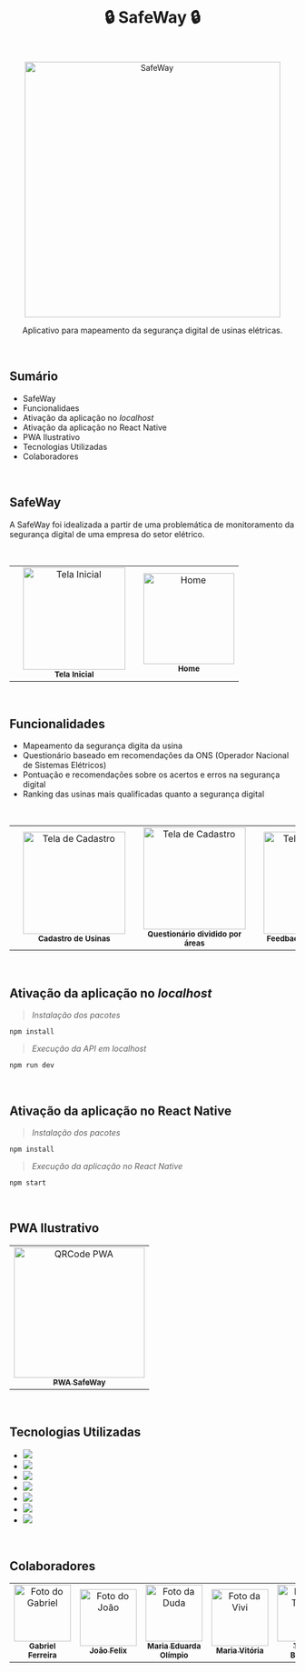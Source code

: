 <h1 align = "center"> 🔒 SafeWay 🔒 </h1> <br>
<p align = "center">
    <img alt="SafeWay" title="Logo" src="https://user-images.githubusercontent.com/93235055/207123160-89de172b-5a0d-48a0-bfa1-fb58be3a4422.png" width="450">
</p>

<p align = "center">
  Aplicativo para mapeamento da segurança digital de usinas elétricas.
</p> <br>

## Sumário

- SafeWay
- Funcionalidaes
- Ativação da aplicação no _localhost_
- Ativação da aplicação no React Native
- PWA Ilustrativo
- Tecnologias Utilizadas
- Colaboradores

<br>

## SafeWay

<p> A SafeWay foi idealizada a partir de uma problemática de monitoramento da segurança digital de uma empresa do setor elétrico.</p><br>

<table align = center>
        <th>
            <td align = "center">
                <img src="https://user-images.githubusercontent.com/93235055/208209761-6c6c5122-7298-47f6-aceb-c1a080addc45.png" width ="180px;" alt="Tela Inicial"/><br>
                <sub>
                  <b>Tela Inicial</b>
                </sub>
        </th>    
        <th>
            <td align="center">
                <img src="https://user-images.githubusercontent.com/93235055/208209616-2c4fb11e-19b3-4169-900d-7d607b700fa7.png" width = "160px;" alt="Home"/><br>
                <sub>
                  <b>Home</b>
                </sub>
        </th> 
</table>

<br>

## Funcionalidades

<ul>
    <li> Mapeamento da segurança digita da usina</li>
    <li> Questionário baseado em recomendações da ONS (Operador Nacional de Sistemas Elétricos) </li>
    <li> Pontuação e recomendações sobre os acertos e erros na segurança digital </li>
    <li> Ranking das usinas mais qualificadas quanto a segurança digital </li>
</ul>     

<br>

<div align = center>
    <table>
        <th>
            <td align="center">
                <img src="https://user-images.githubusercontent.com/93235055/208146706-7e08365a-fc5e-47b8-af65-0bc5f9fd259f.png" width="180px;" alt="Tela de Cadastro"/><br>
                <sub>
                  <b>Cadastro de Usinas</b>
                </sub>
        </th>    
        <th>
            <td align="center">
                <img src="https://user-images.githubusercontent.com/93235055/208147239-d5605d3f-8872-46e0-893b-669a353228c3.png" width="180px;" alt="Tela de Cadastro"/><br>
                <sub>
                  <b>Questionário dividido por áreas</b>
                </sub>
        </th> 
        <th>
            <td align="center">
                <img src="https://user-images.githubusercontent.com/93235055/208147922-16f2bf87-7910-42fd-8e7d-19ec13d726c7.png" width="180px;" alt="Tela de Cadastro"/><br>
                <sub>
                  <b>Feedback do questionário</b>
                </sub>
        </th> 
         <th>
            <td align="center">
                <img src="https://user-images.githubusercontent.com/93235055/208147970-9e705f2a-dd15-45b0-9a1e-b0cf67951953.png" width="157px;" alt="Tela de Cadastro"/><br>
                <sub>
                  <b>Ranking de Usinas</b>
                </sub>
        </th> 
    </table> 
</div> 

<br>

## Ativação da aplicação no _localhost_

> _Instalação dos pacotes_

```
npm install 
```

> _Execução da API em localhost_

```
npm run dev
```

<br>

## Ativação da aplicação no React Native

> _Instalação dos pacotes_

```npm
npm install 
```

> _Execução da aplicação no React Native_

```
npm start
```

<br>

## PWA Ilustrativo 

<table>
  <tr>
    <td align="center">
      <a href="https://safeway-pwa.netlify.app/" target="_blank">
        <img src="https://user-images.githubusercontent.com/93235055/208099160-ebba60ec-5f0d-41ad-87ea-9df02809aece.png" width="230px;" alt="QRCode PWA"/><br>
        <sub>
          <b>PWA SafeWay</b>
        </sub>
    </tr>    
</table> 

<br>

## Tecnologias Utilizadas

- <img src = "https://img.shields.io/badge/HTML5-E34F26?style=for-the-badge&logo=html5&logoColor=white"/>
- <img src = "https://img.shields.io/badge/CSS3-1572B6?style=for-the-badge&logo=css3&logoColor=white"/>
- <img src = "https://img.shields.io/badge/JavaScript-323330?style=for-the-badge&logo=javascript&logoColor=F7DF1E"/>
- <img src = "https://img.shields.io/badge/Bootstrap-563D7C?style=for-the-badge&logo=bootstrap&logoColor=white"/>
- <img src = "https://img.shields.io/badge/Node.js-43853D?style=for-the-badge&logo=node.js&logoColor=white"/>
- <img src = "https://img.shields.io/badge/React_Native-20232A?style=for-the-badge&logo=react&logoColor=61DAFB"/>
- <img src = "https://img.shields.io/badge/MongoDB-4EA94B?style=for-the-badge&logo=mongodb&logoColor=white"/>

<br>

## Colaboradores

<table>
  <tr>
    <td align="center">
      <a href="https://github.com/gabrsferr" target="_blank">
        <img src="https://user-images.githubusercontent.com/93235055/207221529-289eedff-f4e9-4124-9cac-e32efbf15dc7.jpg" width="100px;" alt="Foto do Gabriel"/><br>
        <sub>
          <b>Gabriel Ferreira</b>
        </sub>
      </a>
      <td align="center">
      <a href="https://github.com/Jo4oV1ctorr" target="_blank">
        <img src="https://user-images.githubusercontent.com/93235055/207212423-cd45e978-8a3e-446c-8420-c0207865d6d6.jpg" width="100px;" alt="Foto do João"/><br>
        <sub>
          <b>João Felix</b>
        </sub>
      </a>
      <td align="center">
      <a href="https://github.com/MEduardaOl" target="_blank">
        <img src="https://user-images.githubusercontent.com/93235055/207213160-4150196b-6102-4e30-a0d1-ad3471f813aa.jpg" width="100px;" alt="Foto da Duda"/><br>
        <sub>
          <b>Maria Eduarda Olímpio</br>
        </sub>
      </a>
      <td align="center">
      <a href="https://github.com/MariV24" target="_blank">
        <img src="https://user-images.githubusercontent.com/93235055/207211504-03aef402-441d-4773-92af-fedcfee18b46.jpg" width="100px;" alt="Foto da Vivi"/><br>
        <sub>
          <b>Maria Vitória</b>
        </sub>
      </a>
      <td align="center">
      <a href="https://github.com/Thaleshsb" target="_blank">
        <img src="https://user-images.githubusercontent.com/93235055/207211672-fcd01181-e39b-49b0-967a-6bd11dd05af4.jpg" width="100px;" alt="Foto do Thales"/><br>
        <sub>
          <b>Thales Barbosa</b>
        </sub>
      </a>
      <td align="center">
      <a href="https://github.com/thborgess" target="_blank">
        <img src="https://user-images.githubusercontent.com/93235055/207134053-ab61008f-97c0-42aa-9cd5-5fc27fac95a7.jpg" width="100px;" alt="Foto do Thiago"/><br>
        <sub>
          <b>Thiago Borges</b>
        </sub>
      </a>
  </tr>
</table>







